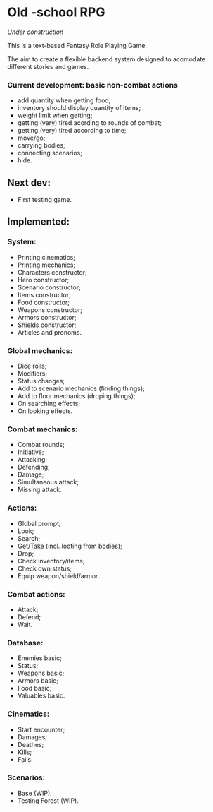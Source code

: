# Old -school RPG

_Under construction_

This is a text-based Fantasy Role Playing Game.

The aim to create a flexible backend system designed to acomodate different stories and games.

### Current development: basic non-combat actions
- add quantity when getting food;
- inventory should display quantity of items;
- weight limit when getting;
- getting (very) tired acording to rounds of combat;
- getting (very) tired according to time;
- move/go;
- carrying bodies;
- connecting scenarios;
- hide.

## Next dev:
- First testing game.


## Implemented:

### System:
* Printing cinematics;
* Printing mechanics;
* Characters constructor;
* Hero constructor;
* Scenario constructor;
* Items constructor;
* Food constructor;
* Weapons constructor;
* Armors constructor;
* Shields constructor;
* Articles and pronoms.

### Global mechanics:
* Dice rolls;
* Modifiers;
* Status changes;
* Add to scenario mechanics (finding things);
* Add to floor mechanics (droping things);
* On searching effects;
* On looking effects.


### Combat mechanics:
* Combat rounds;
* Initiative;
* Attacking;
* Defending;
* Damage;
* Simultaneous attack;
* Missing attack.

### Actions:
* Global prompt;
* Look;
* Search;
* Get/Take (incl. looting from bodies);
* Drop;
* Check inventory/items;
* Check own status;
* Equip weapon/shield/armor.

### Combat actions:
* Attack;
* Defend;
* Wait.

### Database:
* Enemies basic;
* Status;
* Weapons basic;
* Armors basic;
* Food basic;
* Valuables basic.

### Cinematics:
* Start encounter;
* Damages;
* Deathes;
* Kills;
* Fails.

### Scenarios:
* Base (WIP);
* Testing Forest (WIP).

